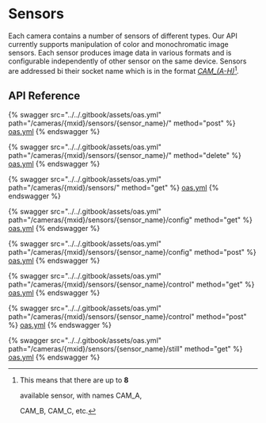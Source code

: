 # Sensors

Each camera contains a number of sensors of different types. Our API currently supports manipulation of color and monochromatic image sensors. Each sensor produces image data in various formats and is configurable independently of other sensor on the same device. Sensors are addressed bi their socket name which is in the format [_CAM\_(A-H)_](#user-content-fn-1)[^1]_._

## API Reference

{% swagger src="../../.gitbook/assets/oas.yml" path="/cameras/{mxid}/sensors/{sensor_name}/" method="post" %}
[oas.yml](../../.gitbook/assets/oas.yml)
{% endswagger %}

{% swagger src="../../.gitbook/assets/oas.yml" path="/cameras/{mxid}/sensors/{sensor_name}/" method="delete" %}
[oas.yml](../../.gitbook/assets/oas.yml)
{% endswagger %}

{% swagger src="../../.gitbook/assets/oas.yml" path="/cameras/{mxid}/sensors/" method="get" %}
[oas.yml](../../.gitbook/assets/oas.yml)
{% endswagger %}

{% swagger src="../../.gitbook/assets/oas.yml" path="/cameras/{mxid}/sensors/{sensor_name}/config" method="get" %}
[oas.yml](../../.gitbook/assets/oas.yml)
{% endswagger %}

{% swagger src="../../.gitbook/assets/oas.yml" path="/cameras/{mxid}/sensors/{sensor_name}/config" method="post" %}
[oas.yml](../../.gitbook/assets/oas.yml)
{% endswagger %}

{% swagger src="../../.gitbook/assets/oas.yml" path="/cameras/{mxid}/sensors/{sensor_name}/control" method="get" %}
[oas.yml](../../.gitbook/assets/oas.yml)
{% endswagger %}

{% swagger src="../../.gitbook/assets/oas.yml" path="/cameras/{mxid}/sensors/{sensor_name}/control" method="post" %}
[oas.yml](../../.gitbook/assets/oas.yml)
{% endswagger %}

{% swagger src="../../.gitbook/assets/oas.yml" path="/cameras/{mxid}/sensors/{sensor_name}/still" method="get" %}
[oas.yml](../../.gitbook/assets/oas.yml)
{% endswagger %}

[^1]: This means that there are up to **8**

    available sensor, with names CAM\_A,

    CAM\_B, CAM\_C, etc.
